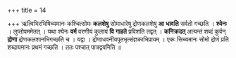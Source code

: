 +++
title = 14

+++
ऋत्विभिरभिषिच्यमानः कश्चित्सोमः **कलशेषु** सोमाधारेषु द्रोणकलशेषु **आ** **धावति** सर्वतो गच्छति । **श्येनः** । लुप्तोपममेतत् । यथा श्येनः **वर्म** वरणीयं कुलायं **वि** **गाहते** प्रविशति तद्वत् । **कनिक्रदत्** अत्यन्तं शब्दं कुर्वन् **द्रोणा** द्रोणकलशानभिगच्छति च । यद्वा । द्रोणाधवनीयपूतभृत्संज्ञकाभिप्रायम् । एकः सिच्यमानः सोमो द्रोणं प्रति शब्दायमानः प्रथमं गच्छति । ततः पश्चात्  पात्रद्वयमिति ॥